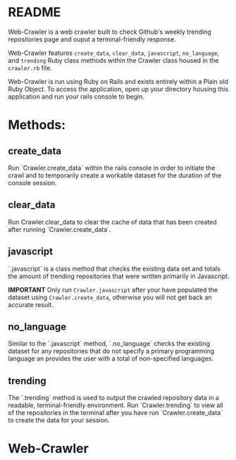 # README

Web-Crawler is a web crawler built to check Github's weekly trending repositories page and ouput a terminal-friendly response.

Web-Crawler features `create_data`, `clear_data`, `javascript`, `no_language`, and `trending` Ruby class methods within the Crawler class housed in the `crawler.rb` file.

Web-Crawler is run using Ruby on Rails and exists entirely within a Plain old Ruby Object. To access the application, open up your directory housing this application and run your rails console to begin.

# Methods:
<h2>create_data</h2>
Run `Crawler.create_data` within the rails console in order to initiate the crawl and to temporarily create a workable dataset for the duration of the console session.

<h2>clear_data</h2>
Run <addr>Crawler.clear_data</addr> to clear the cache of data that has been created after running `Crawler.create_data`.

<h2>javascript</h2>
`.javascript` is a class method that checks the existing data set and totals the amount of trending repositories that were written primarily in Javascript. 

<b>IMPORTANT</b>
Only run `Crawler.javascript` after your have populated the dataset using `Crawler.create_data`, otherwise you will not get back an accurate result.

<h2>no_language</h2>
Similar to the `.javascript` method, `.no_language` checks the existing dataset for any repositories that do not specify a primary programming language an provides the user with a total of non-specified languages.

<h2>trending</h2>
The `.trending` method is used to output the crawled repository data in a readable, terminal-friendly environment. Run `Crawler.trending` to view all of the repositories in the terminal after you have run `Crawler.create_data` to create the data for your session.

# Web-Crawler
